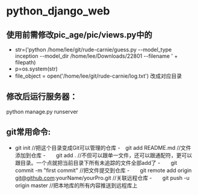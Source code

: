# python_django_web
## 使用前需修改pic_age/pic/views.py中的

- str=('python /home/lee/git/rude-carnie/guess.py --model_type inception --model_dir /home/lee/Downloads/22801 --filename ' + filepath)
- p=os.system(str)
- file_object = open('/home/lee/git/rude-carnie/log.txt')
改成对应目录
## 修改后运行服务器：
python manage.py runserver

## git常用命令:
- git init //把这个目录变成Git可以管理的仓库
-　git add README.md //文件添加到仓库
-　　git add . //不但可以跟单一文件，还可以跟通配符，更可以跟目录。一个点就把当前目录下所有未追踪的文件全部add了 
-　　git commit -m "first commit" //把文件提交到仓库
-　　git remote add origin git@github.com:yourName/yourPro.git //关联远程仓库
-　　git push -u origin master //把本地库的所有内容推送到远程库上
